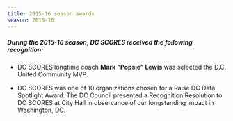 ```yaml
---
title: 2015-16 season awards
season: 2015-16
---
```


##### During the **2015-16** season, DC SCORES received the following recognition:

- DC SCORES longtime coach **Mark “Popsie” Lewis** was selected the D.C. United Community MVP.

- DC SCORES was one of 10 organizations chosen for a Raise DC Data Spotlight Award.
The DC Council presented a Recognition Resolution to DC SCORES at City Hall in observance of our longstanding impact in Washington, DC.